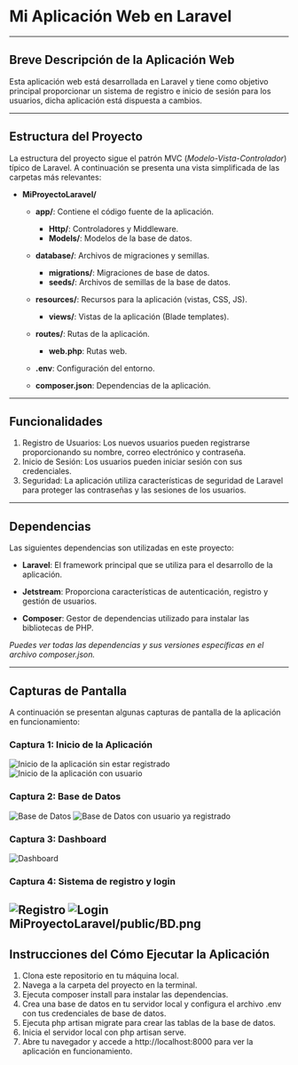 # Mi Aplicación Web en Laravel

---

## Breve Descripción de la Aplicación Web
Esta aplicación web está desarrollada en Laravel y tiene como objetivo principal proporcionar un sistema de registro e inicio de sesión para los usuarios, dicha aplicación está dispuesta a cambios.

---

## Estructura del Proyecto

La estructura del proyecto sigue el patrón MVC (*Modelo-Vista-Controlador*) típico de Laravel. A continuación se presenta una vista simplificada de las carpetas más relevantes:

- **MiProyectoLaravel/**
  - **app/**: Contiene el código fuente de la aplicación.
    - **Http/**: Controladores y Middleware.
    - **Models/**: Modelos de la base de datos.
  
  - **database/**: Archivos de migraciones y semillas.
    - **migrations/**: Migraciones de base de datos.
    - **seeds/**: Archivos de semillas de la base de datos.
  
  - **resources/**: Recursos para la aplicación (vistas, CSS, JS).
    - **views/**: Vistas de la aplicación (Blade templates).
  
  - **routes/**: Rutas de la aplicación.
    - **web.php**: Rutas web.
  
  - **.env**: Configuración del entorno.
  
  - **composer.json**: Dependencias de la aplicación.

---

## Funcionalidades

1. Registro de Usuarios: Los nuevos usuarios pueden registrarse proporcionando su nombre, correo electrónico y contraseña.
2. Inicio de Sesión: Los usuarios pueden iniciar sesión con sus credenciales.
3. Seguridad: La aplicación utiliza características de seguridad de Laravel para proteger las contraseñas y las sesiones de los usuarios.

---

## Dependencias
Las siguientes dependencias son utilizadas en este proyecto:

- **Laravel**: El framework principal que se utiliza para el desarrollo de la aplicación.

- **Jetstream**: Proporciona características de autenticación, registro y gestión de usuarios.

- **Composer**: Gestor de dependencias utilizado para instalar las bibliotecas de PHP.

*Puedes ver todas las dependencias y sus versiones específicas en el archivo composer.json.*

---

## Capturas de Pantalla
A continuación se presentan algunas capturas de pantalla de la aplicación en funcionamiento:

### Captura 1: Inicio de la Aplicación
![Inicio de la aplicación sin estar registrado](MiProyectoLaravel/public/inicio.png)
![Inicio de la aplicación con usuario](MiProyectoLaravel/public/inicio2.png)

### Captura 2: Base de Datos
![Base de Datos](MiProyectoLaravel/public/BD.png)
![Base de Datos con usuario ya registrado](MiProyectoLaravel/public/BD_2.png)

### Captura 3: Dashboard
![Dashboard](MiProyectoLaravel/public/dashboard.png)

### Captura 4: Sistema de registro y login
![Registro](MiProyectoLaravel/public/registro.png)
![Login](MiProyectoLaravel/public/login.png)
MiProyectoLaravel/public/BD.png
---

## Instrucciones del Cómo Ejecutar la Aplicación

1. Clona este repositorio en tu máquina local.
2. Navega a la carpeta del proyecto en la terminal.
3. Ejecuta composer install para instalar las dependencias.
4. Crea una base de datos en tu servidor local y configura el archivo .env con tus credenciales de base de datos.
5. Ejecuta php artisan migrate para crear las tablas de la base de datos.
6. Inicia el servidor local con php artisan serve.
7. Abre tu navegador y accede a http://localhost:8000 para ver la aplicación en funcionamiento.